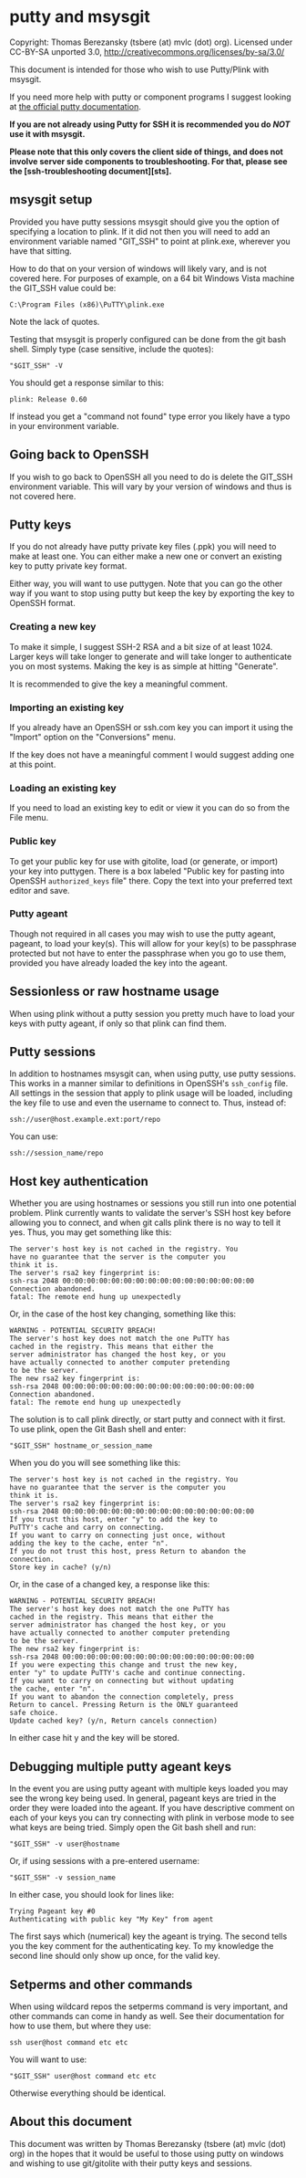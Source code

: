 # putty and msysgit

Copyright: Thomas Berezansky (tsbere (at) mvlc (dot) org).  Licensed under
CC-BY-SA unported 3.0, http://creativecommons.org/licenses/by-sa/3.0/

This document is intended for those who wish to use Putty/Plink with msysgit.

If you need more help with putty or component programs I suggest looking at [the official putty documentation](http://the.earth.li/~sgtatham/putty/latest/htmldoc/).

**If you are not already using Putty for SSH it is recommended you do _NOT_ use it with msysgit.**

**Please note that this only covers the client side of things, and does not involve server side components to troubleshooting. For that, please see the [ssh-troubleshooting document][sts].**

<a name="msysgit_setup"/>

## msysgit setup

Provided you have putty sessions msysgit should give you the option of specifying a location to plink. If it did not then you will need to add an environment variable named "GIT\_SSH" to point at plink.exe, wherever you have that sitting.

How to do that on your version of windows will likely vary, and is not covered here. For purposes of example, on a 64 bit Windows Vista machine the GIT\_SSH value could be:

    C:\Program Files (x86)\PuTTY\plink.exe

Note the lack of quotes.

Testing that msysgit is properly configured can be done from the git bash shell. Simply type (case sensitive, include the quotes):

    "$GIT_SSH" -V

You should get a response similar to this:

    plink: Release 0.60

If instead you get a "command not found" type error you likely have a typo in your environment variable.

<a name="Going_back_to_OpenSSH"/>

## Going back to OpenSSH

If you wish to go back to OpenSSH all you need to do is delete the GIT\_SSH environment variable. This will vary by your version of windows and thus is not covered here.

<a name="Putty_keys"/>

## Putty keys

If you do not already have putty private key files (.ppk) you will need to make at least one. You can either make a new one or convert an existing key to putty private key format.

Either way, you will want to use puttygen. Note that you can go the other way if you want to stop using putty but keep the key by exporting the key to OpenSSH format.

<a name="Creating_a_new_key"/>

### Creating a new key

To make it simple, I suggest SSH-2 RSA and a bit size of at least 1024. Larger keys will take longer to generate and will take longer to authenticate you on most systems. Making the key is as simple at hitting "Generate".

It is recommended to give the key a meaningful comment.

<a name="Importing_an_existing_key"/>

### Importing an existing key

If you already have an OpenSSH or ssh.com key you can import it using the "Import" option on the "Conversions" menu.

If the key does not have a meaningful comment I would suggest adding one at this point.

<a name="Loading_an_existing_key"/>

### Loading an existing key

If you need to load an existing key to edit or view it you can do so from the File menu.

<a name="Public_key"/>

### Public key

To get your public key for use with gitolite, load (or generate, or import) your key into puttygen. There is a box labeled "Public key for pasting into OpenSSH `authorized_keys` file" there. Copy the text into your preferred text editor and save.

<a name="Putty_ageant"/>

### Putty ageant

Though not required in all cases you may wish to use the putty ageant, pageant, to load your key(s). This will allow for your key(s) to be passphrase protected but not have to enter the passphrase when you go to use them, provided you have already loaded the key into the ageant.

<a name="Sessionless_or_raw_hostname_usage"/>

## Sessionless or raw hostname usage

When using plink without a putty session you pretty much have to load your keys with putty ageant, if only so that plink can find them.

<a name="Putty_sessions"/>

## Putty sessions

In addition to hostnames msysgit can, when using putty, use putty sessions. This works in a manner similar to definitions in OpenSSH's `ssh_config` file. All settings in the session that apply to plink usage will be loaded, including the key file to use and even the username to connect to. Thus, instead of:

    ssh://user@host.example.ext:port/repo

You can use:

    ssh://session_name/repo

<a name="Host_key_authentication"/>

## Host key authentication

Whether you are using hostnames or sessions you still run into one potential problem. Plink currently wants to validate the server's SSH host key before allowing you to connect, and when git calls plink there is no way to tell it yes. Thus, you may get something like this:

    The server's host key is not cached in the registry. You
    have no guarantee that the server is the computer you
    think it is.
    The server's rsa2 key fingerprint is:
    ssh-rsa 2048 00:00:00:00:00:00:00:00:00:00:00:00:00:00:00:00
    Connection abandoned.
    fatal: The remote end hung up unexpectedly

Or, in the case of the host key changing, something like this:

    WARNING - POTENTIAL SECURITY BREACH!
    The server's host key does not match the one PuTTY has
    cached in the registry. This means that either the
    server administrator has changed the host key, or you
    have actually connected to another computer pretending
    to be the server.
    The new rsa2 key fingerprint is:
    ssh-rsa 2048 00:00:00:00:00:00:00:00:00:00:00:00:00:00:00:00
    Connection abandoned.
    fatal: The remote end hung up unexpectedly

The solution is to call plink directly, or start putty and connect with it first. To use plink, open the Git Bash shell and enter:

    "$GIT_SSH" hostname_or_session_name

When you do you will see something like this:

    The server's host key is not cached in the registry. You
    have no guarantee that the server is the computer you
    think it is.
    The server's rsa2 key fingerprint is:
    ssh-rsa 2048 00:00:00:00:00:00:00:00:00:00:00:00:00:00:00:00
    If you trust this host, enter "y" to add the key to
    PuTTY's cache and carry on connecting.
    If you want to carry on connecting just once, without
    adding the key to the cache, enter "n".
    If you do not trust this host, press Return to abandon the
    connection.
    Store key in cache? (y/n)

Or, in the case of a changed key, a response like this:

    WARNING - POTENTIAL SECURITY BREACH!
    The server's host key does not match the one PuTTY has
    cached in the registry. This means that either the
    server administrator has changed the host key, or you
    have actually connected to another computer pretending
    to be the server.
    The new rsa2 key fingerprint is:
    ssh-rsa 2048 00:00:00:00:00:00:00:00:00:00:00:00:00:00:00:00
    If you were expecting this change and trust the new key,
    enter "y" to update PuTTY's cache and continue connecting.
    If you want to carry on connecting but without updating
    the cache, enter "n".
    If you want to abandon the connection completely, press
    Return to cancel. Pressing Return is the ONLY guaranteed
    safe choice.
    Update cached key? (y/n, Return cancels connection)

In either case hit y and the key will be stored.

<a name="Debugging_multiple_putty_ageant_keys"/>

## Debugging multiple putty ageant keys

In the event you are using putty ageant with multiple keys loaded you may see the wrong key being used. In general, pageant keys are tried in the order they were loaded into the ageant. If you have descriptive comment on each of your keys you can try connecting with plink in verbose mode to see what keys are being tried. Simply open the Git bash shell and run:

    "$GIT_SSH" -v user@hostname

Or, if using sessions with a pre-entered username:

    "$GIT_SSH" -v session_name

In either case, you should look for lines like:

    Trying Pageant key #0
	Authenticating with public key "My Key" from agent

The first says which (numerical) key the ageant is trying. The second tells you the key comment for the authenticating key. To my knowledge the second line should only show up once, for the valid key.

<a name="Setperms_and_other_commands"/>

## Setperms and other commands

When using wildcard repos the setperms command is very important, and other commands can come in handy as well. See their documentation for how to use them, but where they use:

    ssh user@host command etc etc

You will want to use:

    "$GIT_SSH" user@host command etc etc

Otherwise everything should be identical.

<a name="About_this_document"/>

## About this document

This document was written by Thomas Berezansky (tsbere (at) mvlc (dot) org) in the hopes that it would be useful to those using putty on windows and wishing to use git/gitolite with their putty keys and sessions.
